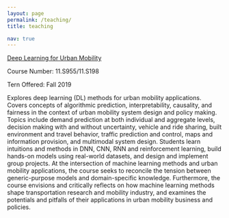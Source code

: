 ```yaml
---
layout: page
permalink: /teaching/
title: teaching

nav: true
---
```

[Deep Learning for Urban Mobility](https://mobility.mit.edu/teaching/11s95511s198-create-course)

Course Number: 11.S955/11.S198

Tern Offered: Fall 2019
 
Explores deep learning (DL) methods for urban mobility applications. Covers concepts of algorithmic prediction, interpretability, causality, and fairness in the context of urban mobility system design and policy making. Topics include demand prediction at both individual and aggregate levels, decision making with and without uncertainty, vehicle and ride sharing, built environment and travel behavior, traffic prediction and control, maps and information provision, and multimodal system design. Students learn intuitions and methods in DNN, CNN, RNN and reinforcement learning, build hands-on models using real-world datasets, and design and implement group projects. At the intersection of machine learning methods and urban mobility applications, the course seeks to reconcile the tension between generic-purpose models and domain-specific knowledge. Furthermore, the course envisions and critically reflects on how machine learning methods shape transportation research and mobility industry, and examines the potentials and pitfalls of their applications in urban mobility business and policies.


<!-- For now, this page is assumed to be a static description of your courses. You can convert it to a collection similar to `_projects/` so that you can have a dedicated page for each course.

Organize your courses by years, topics, or universities, however you like! -->
